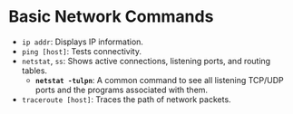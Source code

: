 # Basic Network Commands

- `ip addr`: Displays IP information.
- `ping [host]`: Tests connectivity.
- `netstat`, `ss`: Shows active connections, listening ports, and routing tables.
  - **`netstat -tulpn`**: A common command to see all listening TCP/UDP ports and the programs associated with them.
- `traceroute [host]`: Traces the path of network packets.
